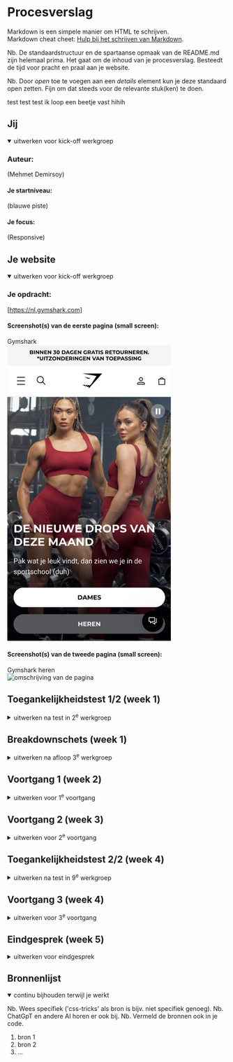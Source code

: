 # Procesverslag
Markdown is een simpele manier om HTML te schrijven.  
Markdown cheat cheet: [Hulp bij het schrijven van Markdown](https://github.com/adam-p/markdown-here/wiki/Markdown-Cheatsheet).

Nb. De standaardstructuur en de spartaanse opmaak van de README.md zijn helemaal prima. Het gaat om de inhoud van je procesverslag. Besteedt de tijd voor pracht en praal aan je website.

Nb. Door *open* toe te voegen aan een *details* element kun je deze standaard open zetten. Fijn om dat steeds voor de relevante stuk(ken) te doen.

test test test ik loop een beetje vast hihih



## Jij

<details open>
  <summary>uitwerken voor kick-off werkgroep</summary>

  ### Auteur:
  (Mehmet Demirsoy)

  #### Je startniveau:
  (blauwe piste)

  #### Je focus:
  (Responsive)
 
</details>





## Je website

<details open>
  <summary>uitwerken voor kick-off werkgroep</summary>

  ### Je opdracht:
  [https://nl.gymshark.com]

  #### Screenshot(s) van de eerste pagina (small screen): 
  Gymshark  
  <img src="readme-images/beginpagina.png" width="375px" alt="omschrijving van de pagina">

  #### Screenshot(s) van de tweede pagina (small screen):
  Gymshark heren  
  <img src="readme-images/tweedepagina.pngjpg" width="375px" alt="omschrijving van de pagina">
 
</details>



## Toegankelijkheidstest 1/2 (week 1)

<details>
  <summary>uitwerken na test in 2<sup>e</sup> werkgroep</summary>

  ### Bevindingen
 	  De website heeft ongestructureerde HTML-code. Bij een deel is eerst de afbeelding (img) erin gecodeerd en daarna pas de alt-tekst, wat voor onduidelijkheid zorgt. Daarnaast zijn niet alle alt-teksten goed uitgelegd.
    De taal klopt niet helemaal. Het is een Nederlandse site, maar je ziet vaak Engelse woorden zoals “shop nu” en “shop now” door elkaar. Dat maakt het soms verwarrend.
	  Het valt me op dat Gymshark niet volledig focust op navigatiegemak voor mensen met een beperking. De code is niet goed geformuleerd voor schermlezers en hulpmiddelen.
	  Het kleurcontrast is op sommige plekken te laag, waardoor het lastig kan zijn om te lezen. Ze hebben ook geen dark mode, wat best essentieel is voor mensen met sensorische problemen.

</details>



## Breakdownschets (week 1)

<details>
  <summary>uitwerken na afloop 3<sup>e</sup> werkgroep</summary>

  ### de hele pagina: 
  <img src="readme-images/Breakdown schets.pdf" width="375px" alt="breakdown van de hele pagina">

</details>





## Voortgang 1 (week 2)

<details>
  <summary>uitwerken voor 1<sup>e</sup> voortgang</summary>

  ### Stand van zaken
  hier dit ging goed & dit was lastig (neem ook screenshots op van delen van je website en code)


  ### Agenda voor meeting
  samen met je groepje opstellen

  | student 1      | student 2          | student 3    | student 4        |
  | ---            | ---                | ---          | ---              |
  | dit bespreken  | en dit             | en ik dit    | en dan ik dat    |
  | en dat ook nog | dit als er tijd is | nog een punt | dit wil ik zeker |
  | ...            | ...                | ...          | ...              |


  ### Verslag van meeting
  hier na afloop snel de uitkomsten van de meeting vastleggen

	1.	Structuur en Semantiek
	•	Gebruik van header, nav, en footer zorgt voor een semantisch correcte structuur en overzichtelijkheid.
	2.	CSS Organisatie
	•	Een gescheiden stylesheet per pagina maakt onderhoud en aanpassingen eenvoudiger.
	•	Het definiëren van kleuren en lettertypes in :root zorgt voor consistentie en snelle aanpassing.
	3.	Code Documentatie
	•	Regelmatige notities in de code zijn essentieel voor leesbaarheid en terugvinden van functionaliteiten.
	4.	Positionering en Laagbeheer
	•	Position creëert lagen, waardoor elementen zoals iconen over elkaar geplaatst kunnen worden voor een gelaagd ontwerp.

</details>





## Voortgang 2 (week 3)

<details>
  <summary>uitwerken voor 2<sup>e</sup> voortgang</summary>

  ### Stand van zaken
  hier dit ging goed & dit was lastig (neem ook screenshots op van delen van je website en code)


  ### Agenda voor meeting
  samen met je groepje opstellen

  | student 1      | student 2          | student 3    | student 4        |
  | ---            | ---                | ---          | ---              |
  | een Link of h3 |img in een container| vanilla html| en ik dit    | en dan ik dat    |
  | naar voren img | dit als er tijd is | nog een punt | dit wil ik zeker |
  | ...            | ...                | ...          | ...              |


  ### Verslag van meeting
  hier na afloop snel de uitkomsten van de meeting vastleggen

	1.	Object Positionering en Verbergen van Uitsteken
	•	object-fit: cover zorgt voor een nette plaatsing van afbeeldingen in hun containers.
	•	overflow: hidden snijdt uitstekende delen van afbeeldingen en elementen af om een strak design te behouden.
	2.	Styling en Transformeren
	•	text-transform: uppercase maakt het mogelijk om tekst eenvoudig in hoofdletters weer te geven zonder de HTML te veranderen.
	3.	Semantiek en Toegankelijkheid
	•	Een semantisch correcte opbouw van de HTML verbetert de toegankelijkheid, vooral voor screenreaders, door bijvoorbeeld de h2 bovenaan te houden.
	4.	Navigeren in CSS Selectors
	•	De selector ul li + li selecteert het broertje-element, wat handig is om elementen op elkaar te laten aansluiten zonder de eerste te stylen.
	5.	Opmerkingen over HTML
	•	Het gebruik van px is beperkt, maar toegestaan voor lijnen wanneer ze functioneel een horizontale lijn (hr) moeten voorstellen.

</details>





## Toegankelijkheidstest 2/2 (week 4)

<details>
  <summary>uitwerken na test in 9<sup>e</sup> werkgroep</summary>

  ### Bevindingen
  Lijst met je bevindingen die in de test naar voren kwamen (geef ook aan wat er verbeterd is):

</details>





## Voortgang 3 (week 4)

<details>
  <summary>uitwerken voor 3<sup>e</sup> voortgang</summary>

  ### Stand van zaken
  hier dit ging goed & dit was lastig (neem ook screenshots op van delen van je website en code)


  ### Agenda voor meeting
  samen met je groepje opstellen

  | student 1      | student 2          | student 3    | student 4        |
  | ---            | ---                | ---          | ---              |
  | dit bespreken  | en dit             | en ik dit    | en dan ik dat    |
  | en dat ook nog | dit als er tijd is | nog een punt | dit wil ik zeker |
  | ...            | ...                | ...          | ...              |


  ### Verslag van meeting
  hier na afloop snel de uitkomsten van de meeting vastleggen

 	1.	Eerste Pagina en GitHub
	•	De eerste pagina is afgerond en alle bestanden zijn opgeslagen op GitHub voor versiebeheer.
	2.	Structuur van de Code
	•	Door de h2 altijd bovenaan de code te plaatsen, wordt de semantische structuur verbeterd, waardoor screenreaders de belangrijkste informatie eerst lezen.
	3.	Z-Index en Positionering
	•	De z-index bepaalt welke elementen boven elkaar komen. Het plaatsen van z-index boven de nul zorgt ervoor dat tekst (zoals h3) altijd zichtbaar voor het plaatje blijft.
	4.	Inline Elementen
	•	a-elementen zijn inline, wat betekent dat ze in lijn staan met de tekst. Dit is handig om te begrijpen bij het structureren van links en teksten.
</details>





## Eindgesprek (week 5)

<details>
  <summary>uitwerken voor eindgesprek</summary>

  ### Je uitkomst - karakteristiek screenshots:
  <img src="readme-images/dummy-plaatje.jpg" width="375px" alt="uitomst opdracht 1">


  ### Dit ging goed/Heb ik geleerd: 
  Korte omschrijving met plaatjes

  <img src="readme-images/dummy-plaatje.jpg" width="375px" alt="top">


  ### Dit was lastig/Is niet gelukt:
  Korte omschrijving met plaatjes

  <img src="readme-images/dummy-plaatje.jpg" width="375px" alt="bummer">
</details>





## Bronnenlijst

<details open>
  <summary>continu bijhouden terwijl je werkt</summary>

  Nb. Wees specifiek ('css-tricks' als bron is bijv. niet specifiek genoeg). 
  Nb. ChatGpT en andere AI horen er ook bij.
  Nb. Vermeld de bronnen ook in je code.

  1. bron 1
  2. bron 2
  3. ...

</details>
